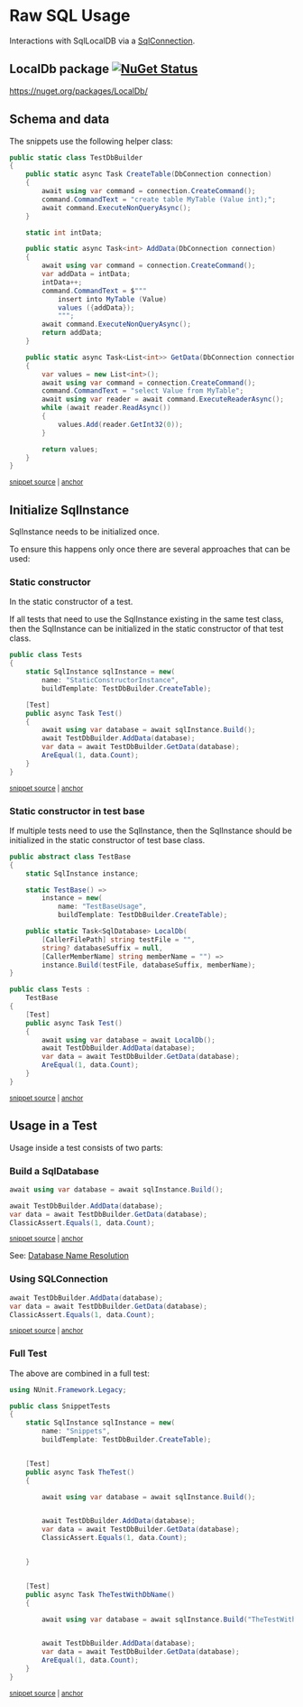 <!--
GENERATED FILE - DO NOT EDIT
This file was generated by [MarkdownSnippets](https://github.com/SimonCropp/MarkdownSnippets).
Source File: /pages/mdsource/raw-usage.source.md
To change this file edit the source file and then run MarkdownSnippets.
-->

# Raw SQL Usage

Interactions with SqlLocalDB via a [SqlConnection](https://docs.microsoft.com/en-us/dotnet/api/system.data.sqlclient.sqlconnection).


## LocalDb package [![NuGet Status](https://img.shields.io/nuget/v/LocalDb.svg)](https://www.nuget.org/packages/LocalDb/)

https://nuget.org/packages/LocalDb/


## Schema and data

The snippets use the following helper class:

<!-- snippet: TestDbBuilder.cs -->
<a id='snippet-TestDbBuilder.cs'></a>
```cs
public static class TestDbBuilder
{
    public static async Task CreateTable(DbConnection connection)
    {
        await using var command = connection.CreateCommand();
        command.CommandText = "create table MyTable (Value int);";
        await command.ExecuteNonQueryAsync();
    }

    static int intData;

    public static async Task<int> AddData(DbConnection connection)
    {
        await using var command = connection.CreateCommand();
        var addData = intData;
        intData++;
        command.CommandText = $"""
            insert into MyTable (Value)
            values ({addData});
            """;
        await command.ExecuteNonQueryAsync();
        return addData;
    }

    public static async Task<List<int>> GetData(DbConnection connection)
    {
        var values = new List<int>();
        await using var command = connection.CreateCommand();
        command.CommandText = "select Value from MyTable";
        await using var reader = await command.ExecuteReaderAsync();
        while (await reader.ReadAsync())
        {
            values.Add(reader.GetInt32(0));
        }

        return values;
    }
}
```
<sup><a href='/src/LocalDb.Tests/TestDbBuilder.cs#L1-L38' title='Snippet source file'>snippet source</a> | <a href='#snippet-TestDbBuilder.cs' title='Start of snippet'>anchor</a></sup>
<!-- endSnippet -->


## Initialize SqlInstance

SqlInstance needs to be initialized once.

To ensure this happens only once there are several approaches that can be used:


### Static constructor

In the static constructor of a test.

If all tests that need to use the SqlInstance existing in the same test class, then the SqlInstance can be initialized in the static constructor of that test class.

<!-- snippet: StaticConstructor -->
<a id='snippet-StaticConstructor'></a>
```cs
public class Tests
{
    static SqlInstance sqlInstance = new(
        name: "StaticConstructorInstance",
        buildTemplate: TestDbBuilder.CreateTable);

    [Test]
    public async Task Test()
    {
        await using var database = await sqlInstance.Build();
        await TestDbBuilder.AddData(database);
        var data = await TestDbBuilder.GetData(database);
        AreEqual(1, data.Count);
    }
}
```
<sup><a href='/src/LocalDb.Tests/Snippets/StaticConstructor.cs#L3-L21' title='Snippet source file'>snippet source</a> | <a href='#snippet-StaticConstructor' title='Start of snippet'>anchor</a></sup>
<!-- endSnippet -->


### Static constructor in test base

If multiple tests need to use the SqlInstance, then the SqlInstance should be initialized in the static constructor of test base class.

<!-- snippet: TestBase -->
<a id='snippet-TestBase'></a>
```cs
public abstract class TestBase
{
    static SqlInstance instance;

    static TestBase() =>
        instance = new(
            name: "TestBaseUsage",
            buildTemplate: TestDbBuilder.CreateTable);

    public static Task<SqlDatabase> LocalDb(
        [CallerFilePath] string testFile = "",
        string? databaseSuffix = null,
        [CallerMemberName] string memberName = "") =>
        instance.Build(testFile, databaseSuffix, memberName);
}

public class Tests :
    TestBase
{
    [Test]
    public async Task Test()
    {
        await using var database = await LocalDb();
        await TestDbBuilder.AddData(database);
        var data = await TestDbBuilder.GetData(database);
        AreEqual(1, data.Count);
    }
}
```
<sup><a href='/src/LocalDb.Tests/Snippets/TestBaseUsage.cs#L3-L34' title='Snippet source file'>snippet source</a> | <a href='#snippet-TestBase' title='Start of snippet'>anchor</a></sup>
<!-- endSnippet -->


## Usage in a Test

Usage inside a test consists of two parts:


### Build a SqlDatabase

<!-- snippet: BuildDatabase -->
<a id='snippet-BuildDatabase'></a>
```cs
await using var database = await sqlInstance.Build();

await TestDbBuilder.AddData(database);
var data = await TestDbBuilder.GetData(database);
ClassicAssert.Equals(1, data.Count);
```
<sup><a href='/src/LocalDb.Tests/Snippets/SnippetTests.cs#L14-L26' title='Snippet source file'>snippet source</a> | <a href='#snippet-BuildDatabase' title='Start of snippet'>anchor</a></sup>
<!-- endSnippet -->

See: [Database Name Resolution](/pages/directory-and-name-resolution.md#database-name-resolution)


### Using SQLConnection

<!-- snippet: BuildContext -->
<a id='snippet-BuildContext'></a>
```cs
await TestDbBuilder.AddData(database);
var data = await TestDbBuilder.GetData(database);
ClassicAssert.Equals(1, data.Count);
```
<sup><a href='/src/LocalDb.Tests/Snippets/SnippetTests.cs#L18-L24' title='Snippet source file'>snippet source</a> | <a href='#snippet-BuildContext' title='Start of snippet'>anchor</a></sup>
<!-- endSnippet -->


### Full Test

The above are combined in a full test:

<!-- snippet: SnippetTests.cs -->
<a id='snippet-SnippetTests.cs'></a>
```cs
using NUnit.Framework.Legacy;

public class SnippetTests
{
    static SqlInstance sqlInstance = new(
        name: "Snippets",
        buildTemplate: TestDbBuilder.CreateTable);


    [Test]
    public async Task TheTest()
    {

        await using var database = await sqlInstance.Build();


        await TestDbBuilder.AddData(database);
        var data = await TestDbBuilder.GetData(database);
        ClassicAssert.Equals(1, data.Count);


    }


    [Test]
    public async Task TheTestWithDbName()
    {

        await using var database = await sqlInstance.Build("TheTestWithDbName");


        await TestDbBuilder.AddData(database);
        var data = await TestDbBuilder.GetData(database);
        AreEqual(1, data.Count);
    }
}
```
<sup><a href='/src/LocalDb.Tests/Snippets/SnippetTests.cs#L1-L36' title='Snippet source file'>snippet source</a> | <a href='#snippet-SnippetTests.cs' title='Start of snippet'>anchor</a></sup>
<!-- endSnippet -->
